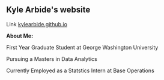## Kyle Arbide's website

Link [kylearbide.github.io]("https://kylearbide.github.io")

**About Me:**

First Year Graduate Student at George Washington University

Pursuing a Masters in Data Analytics

Currently Employed as a Statstics Intern at Base Operations
